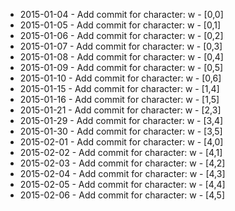 - 2015-01-04 - Add commit for character: w - [0,0]
- 2015-01-05 - Add commit for character: w - [0,1]
- 2015-01-06 - Add commit for character: w - [0,2]
- 2015-01-07 - Add commit for character: w - [0,3]
- 2015-01-08 - Add commit for character: w - [0,4]
- 2015-01-09 - Add commit for character: w - [0,5]
- 2015-01-10 - Add commit for character: w - [0,6]
- 2015-01-15 - Add commit for character: w - [1,4]
- 2015-01-16 - Add commit for character: w - [1,5]
- 2015-01-21 - Add commit for character: w - [2,3]
- 2015-01-29 - Add commit for character: w - [3,4]
- 2015-01-30 - Add commit for character: w - [3,5]
- 2015-02-01 - Add commit for character: w - [4,0]
- 2015-02-02 - Add commit for character: w - [4,1]
- 2015-02-03 - Add commit for character: w - [4,2]
- 2015-02-04 - Add commit for character: w - [4,3]
- 2015-02-05 - Add commit for character: w - [4,4]
- 2015-02-06 - Add commit for character: w - [4,5]
